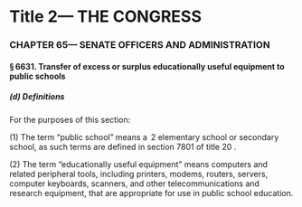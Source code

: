 
# Title 2— THE CONGRESS
### CHAPTER 65— SENATE OFFICERS AND ADMINISTRATION
#### § 6631. Transfer of excess or surplus educationally useful equipment to public schools
##### (d) Definitions

For the purposes of this section:

(1) The term “public school” means a  2 elementary school or secondary school, as such terms are defined in section 7801 of title 20 .

(2) The term “educationally useful equipment” means computers and related peripheral tools, including printers, modems, routers, servers, computer keyboards, scanners, and other telecommunications and research equipment, that are appropriate for use in public school education.
